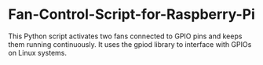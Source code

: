# Fan-Control-Script-for-Raspberry-Pi
This Python script activates two fans connected to GPIO pins and keeps them running continuously. It uses the gpiod library to interface with GPIOs on Linux systems.
